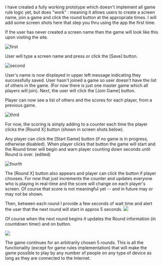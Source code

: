 
I have created a fully working prototype which doesn't implement all game rule logic yet, but does "work" : meaning it allows users to create a screen name, join a game and click the round button at the appropriate times.  I will add some screen shots here that step you thru using the app the first time.

If the user has never created a screen name then the game will look like this upon visiting the site.

![first](https://files.slack.com/files-pri/TF8M27Y3G-FKPSPMS64/image.png?pub_secret=d3e8748af0)

User will type a screen name and press <ENTER> or click the [Save] button.
  
![second](https://files.slack.com/files-pri/TF8M27Y3G-FKS1DV4BY/image.png?pub_secret=9030fa81c2)

User's name is now displayed in upper left message indicating they successfully saved.  User hasn't joined a game so user doesn't have the list of others in the game.  (For now there is just one master game which all players will join).   Next, the user will click the [Join Game] button.

Player can now see a list of others and the scores for each player, from a previous game.

![third](https://files.slack.com/files-pri/TF8M27Y3G-FKRNATEQ7/image.png?pub_secret=cb3cf98ccc)

For now, the scoring is simply adding to a counter each time the player clicks the [Round X] button (shown in screen shots below).

Any player can click the [Start Game] button (if no game is in progress, otherwise disabled).  When player clicks that button the game will start and the Round timer will begin and warn player counting down seconds until Round is over. (edited) 

![fourth](https://files.slack.com/files-pri/TF8M27Y3G-FKCEPETDG/image.png?pub_secret=666f5541e0)

The [Round X] button also appears and player can click the button if player chooses.  For now that just increments the counter and updates everyone who is playing in real-time and the score will change on each player's screen.  Of course that score is not meaningful yet -- and in future may or may not be shown.

Then, between each round I provide a few seconds of wait time and alert the user that the next round will start in approx 5 seconds.
![](https://files.slack.com/files-pri/TF8M27Y3G-FKPT81LP7/image.png?pub_secret=383660ee47)

Of course when the next round begins it updates the Round information (in countdown timer) and on button.

![](https://files.slack.com/files-pri/TF8M27Y3G-FKHGMD2PK/image.png?pub_secret=d8634db8e9)

The game continues for an arbitrarily chosen 5 rounds.    This is all the functionality (except for game rules implementation) that will make the game possible to play by any number of people on any type of device as long as they are connected to the Internet.

